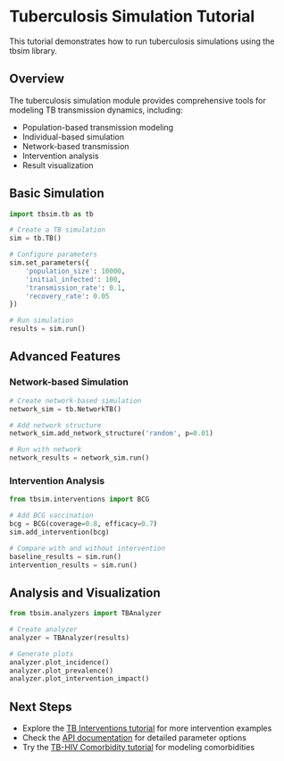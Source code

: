 # Tuberculosis Simulation Tutorial

This tutorial demonstrates how to run tuberculosis simulations using the tbsim library.

## Overview

The tuberculosis simulation module provides comprehensive tools for modeling TB transmission dynamics, including:

- Population-based transmission modeling
- Individual-based simulation
- Network-based transmission
- Intervention analysis
- Result visualization

## Basic Simulation

```python
import tbsim.tb as tb

# Create a TB simulation
sim = tb.TB()

# Configure parameters
sim.set_parameters({
    'population_size': 10000,
    'initial_infected': 100,
    'transmission_rate': 0.1,
    'recovery_rate': 0.05
})

# Run simulation
results = sim.run()
```

## Advanced Features

### Network-based Simulation

```python
# Create network-based simulation
network_sim = tb.NetworkTB()

# Add network structure
network_sim.add_network_structure('random', p=0.01)

# Run with network
network_results = network_sim.run()
```

### Intervention Analysis

```python
from tbsim.interventions import BCG

# Add BCG vaccination
bcg = BCG(coverage=0.8, efficacy=0.7)
sim.add_intervention(bcg)

# Compare with and without intervention
baseline_results = sim.run()
intervention_results = sim.run()
```

## Analysis and Visualization

```python
from tbsim.analyzers import TBAnalyzer

# Create analyzer
analyzer = TBAnalyzer(results)

# Generate plots
analyzer.plot_incidence()
analyzer.plot_prevalence()
analyzer.plot_intervention_impact()
```

## Next Steps

- Explore the [TB Interventions tutorial](tb_interventions_tutorial.md) for more intervention examples
- Check the [API documentation](../api/tbsim.tb.md) for detailed parameter options
- Try the [TB-HIV Comorbidity tutorial](tbhiv_comorbidity.md) for modeling comorbidities 